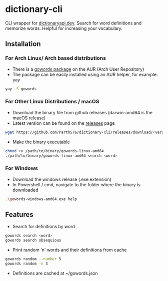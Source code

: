 # dictionary-cli
CLI wrapper for [dictionaryapi.dev](https://dictionaryapi.dev/). Search for word definitions and memorize words. Helpful for increasing your vocabulary.

## Installation 

### For Arch Linux/ Arch based distributions

- There is a [gowords package](https://aur.archlinux.org/packages/gowords) on the AUR (Arch User Repository)
- The package can be easily installed using an AUR helper, for example: yay
```bash
yay -S gowords
```

### For Other Linux Distributions / macOS

- Download the binary file from github releases (darwin-amd64 is the macOS release)
- Latest version can be found on the [releases](https://github.com/Parth576/dictionary-cli/releases/latest) page
```bash
wget https://github.com/Parth576/dictionary-cli/releases/download/<version>/gowords-linux-amd64
```
- Make the binary executable
```bash
chmod +x /path/to/binary/gowords-linux-amd64
./path/to/binary/gowords-linux-amd64 search <word>
```

### For Windows

- Download the windows release (.exe extension)
- In Powershell / cmd, navigate to the folder where the binary is downloaded
```bash
.\gowords-windows-amd64.exe help
```


## Features

- Search for definitions by word
```bash
gowords search <word>
gowords search obsequious
```
- Print random 'n' words and their definitions from cache

```bash
gowords random --number 5  
gowords random -n 3
```

- Definitions are cached at ~/gowords.json
